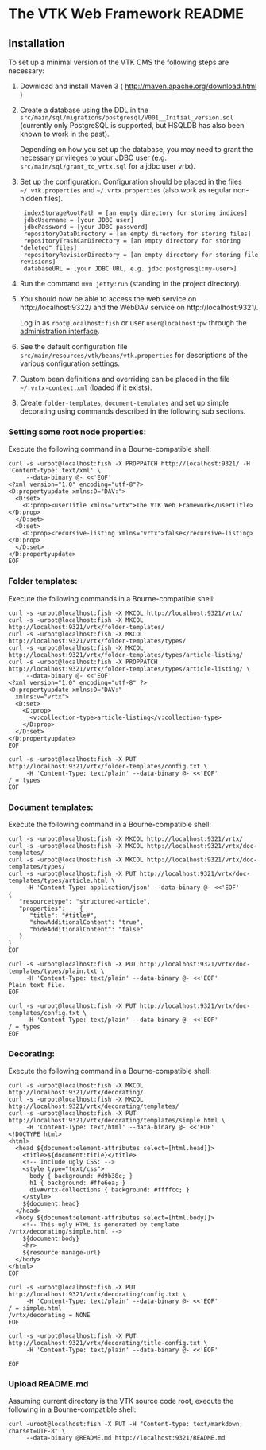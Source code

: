 # The VTK Web Framework README

## Installation

To set up a minimal version of the VTK CMS the following steps
are necessary:

1. Download and install Maven 3
   ( http://maven.apache.org/download.html )

2. Create a database using the DDL in the
   `src/main/sql/migrations/postgresql/V001__Initial_version.sql` (currently only
   PostgreSQL is supported, but HSQLDB has also been known to work in the past).

    Depending on how you set up the database, you may need to grant the necessary
   privileges to your JDBC user (e.g. `src/main/sql/grant_to_vrtx.sql` for a
   jdbc user vrtx).

3. Set up the configuration. Configuration should be placed in the
   files `~/.vtk.properties` and `~/.vrtx.properties` 
   (also work as regular non-hidden files).

        indexStorageRootPath = [an empty directory for storing indices]
        jdbcUsername = [your JDBC user]
        jdbcPassword = [your JDBC password]
        repositoryDataDirectory = [an empty directory for storing files]
        repositoryTrashCanDirectory = [an empty directory for storing "deleted" files]
        repositoryRevisionDirectory = [an empty directory for storing file revisions]
        databaseURL = [your JDBC URL, e.g. jdbc:postgresql:my-user>]

4. Run the command `mvn jetty:run` (standing in the project
   directory). 

5. You should now be able to access the web service on
   http://localhost:9322/ and the WebDAV service on
   http://localhost:9321/. 
   
    Log in as `root@localhost:fish` or user `user@localhost:pw` through the
    [administration interface](http://localhost:9322/?vrtx=admin).

6. See the default configuration file
   `src/main/resources/vtk/beans/vtk.properties` for
   descriptions of the various configuration settings.

7. Custom bean definitions and overriding can be placed in the file
   `~/.vrtx-context.xml` (loaded if it exists).

8. Create `folder-templates`, `document-templates` and set up simple
   decorating using commands described in the following sub sections.

### Setting some root node properties:

Execute the following command in a Bourne-compatible shell:

```
curl -s -uroot@localhost:fish -X PROPPATCH http://localhost:9321/ -H 'Content-type: text/xml' \
     --data-binary @- <<'EOF'
<?xml version="1.0" encoding="utf-8"?>
<D:propertyupdate xmlns:D="DAV:">
  <D:set>
    <D:prop><userTitle xmlns="vrtx">The VTK Web Framework</userTitle></D:prop>
  </D:set>
  <D:set>
    <D:prop><recursive-listing xmlns="vrtx">false</recursive-listing></D:prop>
  </D:set>
</D:propertyupdate>
EOF
```

### Folder templates:

Execute the following commands in a Bourne-compatible shell:

```
curl -s -uroot@localhost:fish -X MKCOL http://localhost:9321/vrtx/
curl -s -uroot@localhost:fish -X MKCOL http://localhost:9321/vrtx/folder-templates/
curl -s -uroot@localhost:fish -X MKCOL http://localhost:9321/vrtx/folder-templates/types/
curl -s -uroot@localhost:fish -X MKCOL http://localhost:9321/vrtx/folder-templates/types/article-listing/
curl -s -uroot@localhost:fish -X PROPPATCH http://localhost:9321/vrtx/folder-templates/types/article-listing/ \
     --data-binary @- <<'EOF'
<?xml version="1.0" encoding="utf-8" ?>
<D:propertyupdate xmlns:D="DAV:"
  xmlns:v="vrtx">
  <D:set>
    <D:prop>
      <v:collection-type>article-listing</v:collection-type>
    </D:prop>
  </D:set>
</D:propertyupdate>
EOF

curl -s -uroot@localhost:fish -X PUT http://localhost:9321/vrtx/folder-templates/config.txt \
     -H 'Content-Type: text/plain' --data-binary @- <<'EOF'
/ = types
EOF

```

### Document templates:

Execute the following command in a Bourne-compatible shell:

```
curl -s -uroot@localhost:fish -X MKCOL http://localhost:9321/vrtx/
curl -s -uroot@localhost:fish -X MKCOL http://localhost:9321/vrtx/doc-templates/
curl -s -uroot@localhost:fish -X MKCOL http://localhost:9321/vrtx/doc-templates/types/
curl -s -uroot@localhost:fish -X PUT http://localhost:9321/vrtx/doc-templates/types/article.html \
     -H 'Content-Type: application/json' --data-binary @- <<'EOF'
{
   "resourcetype": "structured-article",
   "properties":    {
      "title": "#title#",
      "showAdditionalContent": "true",
      "hideAdditionalContent": "false"
   }
}
EOF

curl -s -uroot@localhost:fish -X PUT http://localhost:9321/vrtx/doc-templates/types/plain.txt \
     -H 'Content-Type: text/plain' --data-binary @- <<'EOF'
Plain text file.
EOF

curl -s -uroot@localhost:fish -X PUT http://localhost:9321/vrtx/doc-templates/config.txt \
     -H 'Content-Type: text/plain' --data-binary @- <<'EOF'
/ = types
EOF

```

### Decorating:

Execute the following command in a Bourne-compatible shell:

```
curl -s -uroot@localhost:fish -X MKCOL http://localhost:9321/vrtx/decorating/
curl -s -uroot@localhost:fish -X MKCOL http://localhost:9321/vrtx/decorating/templates/
curl -s -uroot@localhost:fish -X PUT http://localhost:9321/vrtx/decorating/templates/simple.html \
     -H 'Content-Type: text/html' --data-binary @- <<'EOF'
<!DOCTYPE html>
<html>
  <head ${document:element-attributes select=[html.head]}>
    <title>${document:title}</title>
    <!-- Include ugly CSS: -->
    <style type="text/css">
      body { background: #d9b38c; }
      h1 { background: #ffe6ea; }
      div#vrtx-collections { background: #ffffcc; }
    </style>
    ${document:head}
  </head>
  <body ${document:element-attributes select=[html.body]}>
    <!-- This ugly HTML is generated by template /vrtx/decorating/simple.html -->
    ${document:body}
    <hr>
    ${resource:manage-url}
  </body>
</html>
EOF

curl -s -uroot@localhost:fish -X PUT http://localhost:9321/vrtx/decorating/config.txt \
     -H 'Content-Type: text/plain' --data-binary @- <<'EOF'
/ = simple.html
/vrtx/decorating = NONE
EOF

curl -s -uroot@localhost:fish -X PUT http://localhost:9321/vrtx/decorating/title-config.txt \
     -H 'Content-Type: text/plain' --data-binary @- <<'EOF'

EOF

```

### Upload README.md

Assuming current directory is the VTK source code root, execute the following in
a Bourne-compatible shell:

```
curl -uroot@localhost:fish -X PUT -H "Content-type: text/markdown; charset=UTF-8" \
     --data-binary @README.md http://localhost:9321/README.md
```
